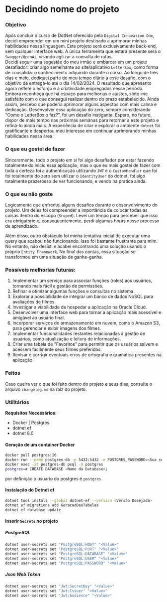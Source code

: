 # Decidindo nome do projeto

### Objetivo

Após concluir o curso de DotNet oferecido pela `Digital Innovation One`, decidi empreender em um mini projeto destinado a aprimorar minhas habilidades nessa linguagem. Este projeto será exclusivamente back-end, sem qualquer interface web. A única ferramenta que estará presente será o `Swagger/OpenAi`, visando agilizar a consulta de rotas. <br/>
Decidi seguir uma sugestão do meu irmão e embarcar em um projeto desafiador: criar algo semelhante ao site/aplicativo `LetterBox`, como forma de consolidar o conhecimento adquirido durante o curso. Ao longo de três dias e meio, dediquei parte do meu tempo diário a esse desafio, com o objetivo de entregá-lo até o dia 14/02/2024. O resultado que apresento agora reflete o esforço e a criatividade empregados nesse período. <br/>
Embora reconheça que há espaço para melhorias e ajustes, sinto-me satisfeito com o que consegui realizar dentro do prazo estabelecido. Ainda assim, percebo que poderia aprimorar alguns aspectos com mais calma e dedicação. Desenvolver essa aplicação do zero, sempre considerando "Como o LetterBox o faz?", foi um desafio instigante. Espero, no futuro, dispor de mais tempo nas próximas semanas para retornar a este projeto e refiná-lo ainda mais. A experiência de criar e explorar o ambiente `dotnet` foi gratificante e despertou meu interesse em continuar aprimorando minhas habilidades nessa área.

### O que eu gostei de fazer
Sinceramente, todo o projeto em si foi algo desafiador por estar fazendo totalmente do inicio essa aplicação, mas o que eu mais gostei de fazer com toda a certeza foi a authenticação utilizando `JWT` e o `CustomHandler` que foi foi totalmente do zero sem utilizar o `IdentityUser` do dotnet, foi algo totalmente prazerosso de ver funcionando, e vendo na pratica ainda.
### O que eu não goste
Logicamente que enfrentei alguns desafios durante o desenvolvimento do projeto. Um deles foi compreender a importância de colocar todas as coisas dentro do escopo (`Scoped`). Levei um tempo para perceber que isso era obrigatório e, consequentemente, perdi algumas horas nesse processo de aprendizado.

Além disso, outro obstáculo foi minha tentativa inicial de executar uma query que acabou não funcionando. Isso foi bastante frustrante para mim. No entanto, não desisti e acabei encontrando uma solução usando o próprio `Entity Framework`. No final das contas, essa situação se transformou em uma situação de ganha-ganha.

### Possíveis melhorias futuras:

1. Implementar um serviço para associar funções (roles) aos usuários, tornando mais fácil a gestão de permissões.
2. Refinar e otimizar algumas funções e consultas no sistema.
3. Explorar a possibilidade de integrar um banco de dados NoSQL para avaliações de filmes.
4. Investigar a viabilidade de hospedar a aplicação na Oracle Cloud.
5. Desenvolver uma interface web para tornar a aplicação mais acessível e amigável ao usuário final.
6. Incorporar serviços de armazenamento em nuvem, como o Amazon S3, para gerenciar e exibir imagens dos filmes.
7. Implementar funcionalidades restantes relacionadas à gestão de usuários, como atualização e leitura de informações.
8. Criar uma tabela de "Favoritos" para permitir que os usuários salvem e acessem facilmente seus filmes preferidos.
9. Revisar e corrigir eventuais erros de ortografia e gramática presentes na aplicação.

### Feitos

Caso queira ver o que foi feito dentro do projeto e seus dias, consulte o arquivo `changelog.md` na raiz do projeto.

### Utilitários

<b>Requisitos Necessários:</b>

- Docker | Postgres
- dotnet ef
- dotnet 8.0

#### Geração de um container Docker

```bash
docker pull postgres:16
docker run --name postgres-db -p 5432:5432 -e POSTGRES_PASSWORD=<Sua senha> -d postgres:16
docker exec -it postgres-db psql -U postgres
postgres=# CREATE DATABASE <Nome da Database>;
```

por definição o usuario do postgres é `postgres`

#### Instalação do Dotnet ef

```bash
dotnet tool install --global dotnet-ef --version <Versão Desejada>
dotnet ef migrations add GeracaoDasTabelas
dotnet ef database update
```

#### Inserir `Secrets` no projeto

##### PostgreSQL

```bash
dotnet user-secrets set "PostgreSQL:HOST" "<Value>"
dotnet user-secrets set "PostgreSQL:PORT" "<Value>"
dotnet user-secrets set "PostgreSQL:DATABASE" "<Value>"
dotnet user-secrets set "PostgreSQL:USER" "<Value>"
dotnet user-secrets set "PostgreSQL:PASSWORD" "<Value>"
```

##### Json Web Token

```bash
dotnet user-secrets set "Jwt:SecretKey" "<Value>"
dotnet user-secrets set "Jwt:Issuer" "<Value>"
dotnet user-secrets set "Jwt:Audience" "<Value>"
```
